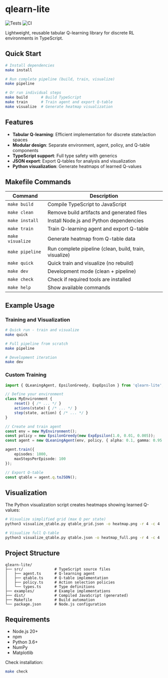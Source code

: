# qlearn-lite

![Tests](https://github.com/ibyeongjun/reinforce-learning/workflows/Tests/badge.svg)
![CI](https://github.com/ibyeongjun/reinforce-learning/workflows/CI/badge.svg)

Lightweight, reusable tabular Q-learning library for discrete RL environments in TypeScript.

## Quick Start

```bash
# Install dependencies
make install

# Run complete pipeline (build, train, visualize)
make pipeline

# Or run individual steps
make build      # Build TypeScript
make train      # Train agent and export Q-table
make visualize  # Generate heatmap visualization
```

## Features

- **Tabular Q-learning**: Efficient implementation for discrete state/action spaces
- **Modular design**: Separate environment, agent, policy, and Q-table components
- **TypeScript support**: Full type safety with generics
- **JSON export**: Export Q-tables for analysis and visualization
- **Python visualization**: Generate heatmaps of learned Q-values

## Makefile Commands

| Command | Description |
|---------|-------------|
| `make build` | Compile TypeScript to JavaScript |
| `make clean` | Remove build artifacts and generated files |
| `make install` | Install Node.js and Python dependencies |
| `make train` | Train Q-learning agent and export Q-table |
| `make visualize` | Generate heatmap from Q-table data |
| `make pipeline` | Run complete pipeline (clean, build, train, visualize) |
| `make quick` | Quick train and visualize (no rebuild) |
| `make dev` | Development mode (clean + pipeline) |
| `make check` | Check if required tools are installed |
| `make help` | Show available commands |

## Example Usage

### Training and Visualization

```bash
# Quick run - train and visualize
make quick

# Full pipeline from scratch
make pipeline

# Development iteration
make dev
```

### Custom Training

```typescript
import { QLeaningAgent, EpsilonGreedy, ExpEpsilon } from 'qlearn-lite';

// Define your environment
class MyEnvironment {
    reset() { /* ... */ }
    actions(state) { /* ... */ }
    step(state, action) { /* ... */ }
}

// Create and train agent
const env = new MyEnvironment();
const policy = new EpsilonGreedy(new ExpEpsilon(1.0, 0.01, 0.005));
const agent = new QLeaningAgent(env, policy, { alpha: 0.1, gamma: 0.95 });

agent.train({
    episodes: 1000,
    maxStepsPerEpisode: 100
});

// Export Q-table
const qtable = agent.q.toJSON();
```

## Visualization

The Python visualization script creates heatmaps showing learned Q-values:

```bash
# Visualize simplified grid (max Q per state)
python3 visualize_qtable.py qtable_grid.json -o heatmap.png -r 4 -c 4

# Visualize full Q-table
python3 visualize_qtable.py qtable.json -o heatmap_full.png -r 4 -c 4
```

## Project Structure

```
qlearn-lite/
├── src/              # TypeScript source files
│   ├── agent.ts      # Q-learning agent
│   ├── qtable.ts     # Q-table implementation
│   ├── policy.ts     # Action selection policies
│   └── types.ts      # Type definitions
├── examples/         # Example implementations
├── dist/             # Compiled JavaScript (generated)
├── Makefile          # Build automation
└── package.json      # Node.js configuration
```

## Requirements

- Node.js 20+
- npm
- Python 3.6+
- NumPy
- Matplotlib

Check installation:
```bash
make check
```